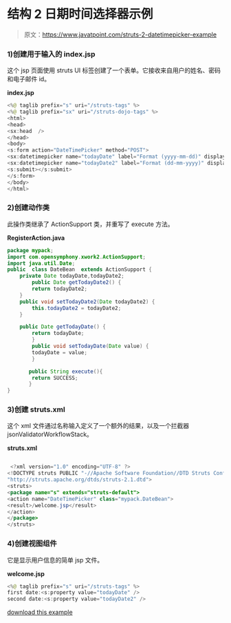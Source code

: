 # 结构 2 日期时间选择器示例

> 原文：<https://www.javatpoint.com/struts-2-datetimepicker-example>

### 1)创建用于输入的 index.jsp

这个 jsp 页面使用 struts UI 标签创建了一个表单。它接收来自用户的姓名、密码和电子邮件 id。

**index.jsp**

```java
<%@ taglib prefix="s" uri="/struts-tags" %>
<%@ taglib prefix="sx" uri="/struts-dojo-tags" %>
<html>
<head>
<sx:head  />
</head>
<body> 
<s:form action="DateTimePicker" method="POST">
<sx:datetimepicker name="todayDate" label="Format (yyyy-mm-dd)" displayFormat="yyyy-MM-dd"/>
<sx:datetimepicker name="todayDate2" label="Format (dd-mm-yyyy)" displayFormat="dd-MMM-yyyy"/>
<s:submit></s:submit>
</s:form>
</body>
</html>

```

### 2)创建动作类

此操作类继承了 ActionSupport 类，并重写了 execute 方法。

**RegisterAction.java**

```java
package mypack;
import com.opensymphony.xwork2.ActionSupport;
import java.util.Date;
public  class DateBean  extends ActionSupport {
	private Date todayDate,todayDate2;
        public Date getTodayDate2() {
		return todayDate2;
	}
	public void setTodayDate2(Date todayDate2) {
		this.todayDate2 = todayDate2;
	}

	public Date getTodayDate() {
        return todayDate;
        }
        public void setTodayDate(Date value) {
        todayDate = value;
        }

       public String execute(){
        return SUCCESS;
       }
}

```

### 3)创建 struts.xml

这个 xml 文件通过名称输入定义了一个额外的结果，以及一个拦截器 jsonValidatorWorkflowStack。

**struts.xml**

```java

 <?xml version="1.0" encoding="UTF-8" ?>
<!DOCTYPE struts PUBLIC "-//Apache Software Foundation//DTD Struts Configuration 2.1//EN" 
"http://struts.apache.org/dtds/struts-2.1.dtd">
<struts>
<package name="s" extends="struts-default">
<action name="DateTimePicker" class="mypack.DateBean">
<result>/welcome.jsp</result>
</action>
</package>
</struts>    

```

### 4)创建视图组件

它是显示用户信息的简单 jsp 文件。

**welcome.jsp**

```java
<%@ taglib prefix="s" uri="/struts-tags" %>
first date:<s:property value="todayDate" />
second date:<s:property value="todayDate2" />

```

[download this example](https://static.javatpoint.com/src/st/ajaxvalidation.zip)